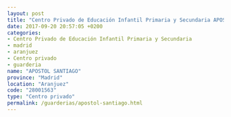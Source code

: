 ```yaml
---
layout: post
title: "Centro Privado de Educación Infantil Primaria y Secundaria APOSTOL SANTIAGO"
date: 2017-09-20 20:57:05 +0200
categories:
- Centro Privado de Educación Infantil Primaria y Secundaria
- madrid
- aranjuez
- Centro privado
- guarderia
name: "APOSTOL SANTIAGO"
province: "Madrid"
location: "Aranjuez"
code: "28001563"
type: "Centro privado"
permalink: /guarderias/apostol-santiago.html
---
```

